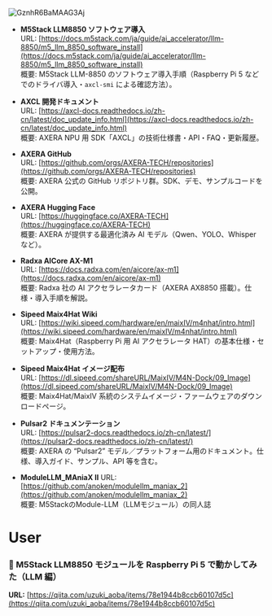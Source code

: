 
![GznhR6BaMAAG3Aj](https://github.com/user-attachments/assets/34aba0cf-14f3-4179-81d8-2d43ae7b4abc)


* **M5Stack LLM8850 ソフトウェア導入**  
  URL: [https://docs.m5stack.com/ja/guide/ai_accelerator/llm-8850/m5_llm_8850_software_install](https://docs.m5stack.com/ja/guide/ai_accelerator/llm-8850/m5_llm_8850_software_install)  
  概要: M5Stack LLM-8850 のソフトウェア導入手順（Raspberry Pi 5 などでのドライバ導入・`axcl-smi` による確認方法）。

* **AXCL 開発ドキュメント**  
  URL: [https://axcl-docs.readthedocs.io/zh-cn/latest/doc_update_info.html](https://axcl-docs.readthedocs.io/zh-cn/latest/doc_update_info.html)  
  概要: AXERA NPU 用 SDK「AXCL」の技術仕様書・API・FAQ・更新履歴。

* **AXERA GitHub**  
  URL: [https://github.com/orgs/AXERA-TECH/repositories](https://github.com/orgs/AXERA-TECH/repositories)  
  概要: AXERA 公式の GitHub リポジトリ群。SDK、デモ、サンプルコードを公開。

* **AXERA Hugging Face**  
  URL: [https://huggingface.co/AXERA-TECH](https://huggingface.co/AXERA-TECH)  
  概要: AXERA が提供する最適化済み AI モデル（Qwen、YOLO、Whisper など）。

* **Radxa AICore AX-M1**  
  URL: [https://docs.radxa.com/en/aicore/ax-m1](https://docs.radxa.com/en/aicore/ax-m1)  
  概要: Radxa 社の AI アクセラレータカード（AXERA AX8850 搭載）。仕様・導入手順を解説。

* **Sipeed Maix4Hat Wiki**  
  URL: [https://wiki.sipeed.com/hardware/en/maixIV/m4nhat/intro.html](https://wiki.sipeed.com/hardware/en/maixIV/m4nhat/intro.html)  
  概要: Maix4Hat（Raspberry Pi 用 AI アクセラレータ HAT）の基本仕様・セットアップ・使用方法。

* **Sipeed Maix4Hat イメージ配布**  
  URL: [https://dl.sipeed.com/shareURL/MaixIV/M4N-Dock/09_Image](https://dl.sipeed.com/shareURL/MaixIV/M4N-Dock/09_Image)  
  概要: Maix4Hat/MaixIV 系統のシステムイメージ・ファームウェアのダウンロードページ。

* **Pulsar2 ドキュメンテーション**  
  URL: [https://pulsar2-docs.readthedocs.io/zh-cn/latest/](https://pulsar2-docs.readthedocs.io/zh-cn/latest/)  
  概要: AXERA の “Pulsar2” モデル／プラットフォーム用のドキュメント。仕様、導入ガイド、サンプル、API 等を含む。


* **ModuleLLM_MAniaX Ⅱ**
  URL: [https://github.com/anoken/modulellm_maniax_2](https://github.com/anoken/modulellm_maniax_2)  
  概要: M5StackのModule-LLM（LLMモジュール）の同人誌  


# User
### 📘 M5Stack LLM8850 モジュールを Raspberry Pi 5 で動かしてみた（LLM 編）
**URL:** [https://qiita.com/uzuki_aoba/items/78e1944b8ccb60107d5c](https://qiita.com/uzuki_aoba/items/78e1944b8ccb60107d5c)

